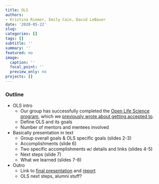 ```yaml
---
title: OLS
authors: 
- Kristina Riemer, Emily Cain, David LeBauer
date: '2020-05-22'
slug: 
categories: []
tags: []
subtitle: ''
summary: ''
featured: no
image:
  caption: ''
  focal_point: ''
  preview_only: no
projects: []
---
```


### Outline

- OLS intro
  - Our group has successfully completed the [Open Life Science program](https://openlifesci.org/), which we [previously wrote about getting accepted to](https://datascience.cals.arizona.edu/news/2020/01/diag-accepted-open-life-science-program).
  - Define OLS and its goals
  - Number of mentors and mentees involved
- Basically presentation in text
  - Group overall goals & OLS specific goals (slides 2-3)
  - Accomplishments (slide 6)
  - Two specific accomplishments w/ details and links (slides 4-5)
  - Next steps (slide 7)
  - What we learned (slides 7-8)
- Outro
  - Link to [final presentation](https://github.com/az-digitalag/organization/blob/master/presentations/20200520_OLS.pdf) and [report](https://hackmd.io/GYMbSCteQ42QduraBXt7kw?both)
  - OLS next steps, alumni stuff? 
